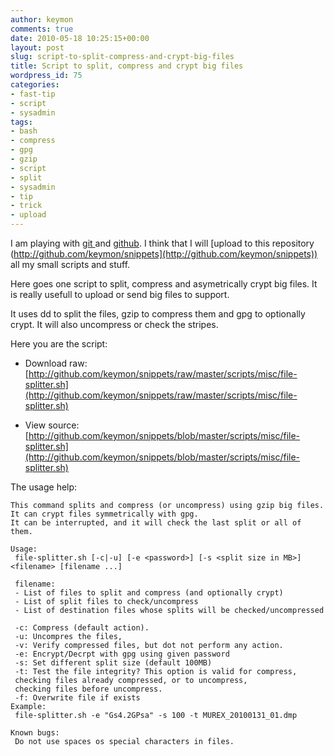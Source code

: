 ```yaml
---
author: keymon
comments: true
date: 2010-05-18 10:25:15+00:00
layout: post
slug: script-to-split-compress-and-crypt-big-files
title: Script to split, compress and crypt big files
wordpress_id: 75
categories:
- fast-tip
- script
- sysadmin
tags:
- bash
- compress
- gpg
- gzip
- script
- split
- sysadmin
- tip
- trick
- upload
---
```


I am playing with [git ](http://git-scm.com/)and [github](https://github.com/). I think that I will [upload to this repository (http://github.com/keymon/snippets](http://github.com/keymon/snippets)) all my small scripts and stuff.

Here goes one script to split, compress and asymetrically crypt big files. It is really usefull to upload or send big files to support.

It uses dd to split the files, gzip to compress them and gpg to optionally crypt. It will also uncompress or check the stripes.

<!-- more -->Here you are the script:



	
  * Download raw: [http://github.com/keymon/snippets/raw/master/scripts/misc/file-splitter.sh](http://github.com/keymon/snippets/raw/master/scripts/misc/file-splitter.sh)

	
  * View source: [http://github.com/keymon/snippets/blob/master/scripts/misc/file-splitter.sh](http://github.com/keymon/snippets/blob/master/scripts/misc/file-splitter.sh)


The usage help:

    
    This command splits and compress (or uncompress) using gzip big files.
    It can crypt files symmetrically with gpg.
    It can be interrupted, and it will check the last split or all of them.
    
    Usage:
     file-splitter.sh [-c|-u] [-e <password>] [-s <split size in MB>] <filename> [filename ...]
    
     filename:
     - List of files to split and compress (and optionally crypt)
     - List of split files to check/uncompress
     - List of destination files whose splits will be checked/uncompressed
    
     -c: Compress (default action).
     -u: Uncompres the files,
     -v: Verify compressed files, but dot not perform any action.
     -e: Encrypt/Decrpt with gpg using given password
     -s: Set different split size (default 100MB)
     -t: Test the file integrity? This option is valid for compress,
     checking files already compressed, or to uncompress,
     checking files before uncompress.
     -f: Overwrite file if exists
    Example:
     file-splitter.sh -e "Gs4.2GPsa" -s 100 -t MUREX_20100131_01.dmp
    
    Known bugs:
     Do not use spaces os special characters in files.
    
